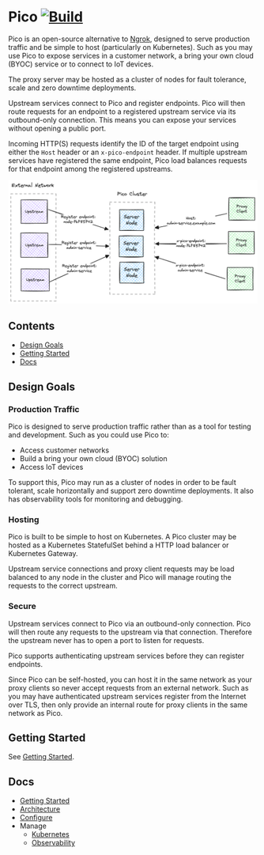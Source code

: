 # Pico [![Build](https://github.com/andydunstall/pico/actions/workflows/build.yaml/badge.svg)](https://github.com/andydunstall/pico/actions/workflows/build.yaml)

Pico is an open-source alternative to [Ngrok](https://ngrok.com/), designed to
serve production traffic and be simple to host (particularly on Kubernetes).
Such as you may use Pico to expose services in a customer network, a bring your
own cloud (BYOC) service or to connect to IoT devices.

The proxy server may be hosted as a cluster of nodes for fault tolerance, scale
and zero downtime deployments.

Upstream services connect to Pico and register endpoints. Pico will then route
requests for an endpoint to a registered upstream service via its outbound-only
connection. This means you can expose your services without opening a public
port.

Incoming HTTP(S) requests identify the ID of the target endpoint using either
the `Host` header or an `x-pico-endpoint` header. If multiple upstream services
have registered the same endpoint, Pico load balances requests for that
endpoint among the registered upstreams.

![overview](assets/images/overview.png)

## Contents

- [Design Goals](#design-goals)
- [Getting Started](#getting-started)
- [Docs](#docs)

## Design Goals

### Production Traffic

Pico is designed to serve production traffic rather than as a tool for testing
and development. Such as you could use Pico to:
* Access customer networks
* Build a bring your own cloud (BYOC) solution
* Access IoT devices

To support this, Pico may run as a cluster of nodes in order to be fault
tolerant, scale horizontally and support zero downtime deployments. It also has
observability tools for monitoring and debugging.

### Hosting

Pico is built to be simple to host on Kubernetes. A Pico cluster may be hosted
as a Kubernetes StatefulSet behind a HTTP load balancer or Kubernetes Gateway.

Upstream service connections and proxy client requests may be load balanced to
any node in the cluster and Pico will manage routing the requests to the
correct upstream.

### Secure

Upstream services connect to Pico via an outbound-only connection. Pico will
then route any requests to the upstream via that connection. Therefore the
upstream never has to open a port to listen for requests.

Pico supports authenticating upstream services before they can register
endpoints.

Since Pico can be self-hosted, you can host it in the same network as your
proxy clients so never accept requests from an external network. Such as you
may have authenticated upstream services register from the Internet over TLS,
then only provide an internal route for proxy clients in the same network as
Pico.

## Getting Started

See [Getting Started](./docs/getting-started.md).

## Docs

- [Getting Started](./docs/getting-started.md)
- [Architecture](./docs/architecture.md)
- [Configure](./docs/configure.md)
- Manage
  - [Kubernetes](./docs/deploy/kubernetes.md)
  - [Observability](./docs/deploy/observability.md)
